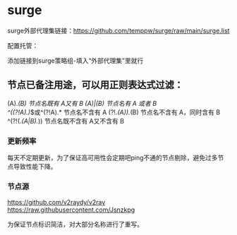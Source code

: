 # surge
surge外部代理集链接：https://github.com/temppw/surge/raw/main/surge.list

配置托管：

添加链接到surge策略组-填入“外部代理集”里就行

## 节点已备注用途，可以用正则表达式过滤：
(A).*(B)             节点名既有 A又有 B 
(A)|(B)              节点名有 A 或者 B   
^((?!A).)*$或^(?!A).*   节点名不含有 A 
(?!.*(A)).*(B)         节点名不含有 A，同时含有 B
^(?!(.*(A|B).*))      节点名既不含有 A又不含有 B

### 更新频率
每天不定期更新，为了保证高可用性会定期吧ping不通的节点剔除，避免过多节点导致性能下降。

### 节点源
https://github.com/v2raydy/v2ray
https://raw.githubusercontent.com/Jsnzkpg

为保证节点标识简洁，对大部分名称进行了重写。
